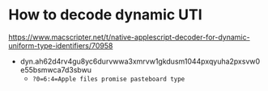 # How to decode dynamic UTI

https://www.macscripter.net/t/native-applescript-decoder-for-dynamic-uniform-type-identifiers/70958

* dyn.ah62d4rv4gu8yc6durvwwa3xmrvw1gkdusm1044pxqyuha2pxsvw0e55bsmwca7d3sbwu
  * `?0=6:4=Apple files promise pasteboard type`
